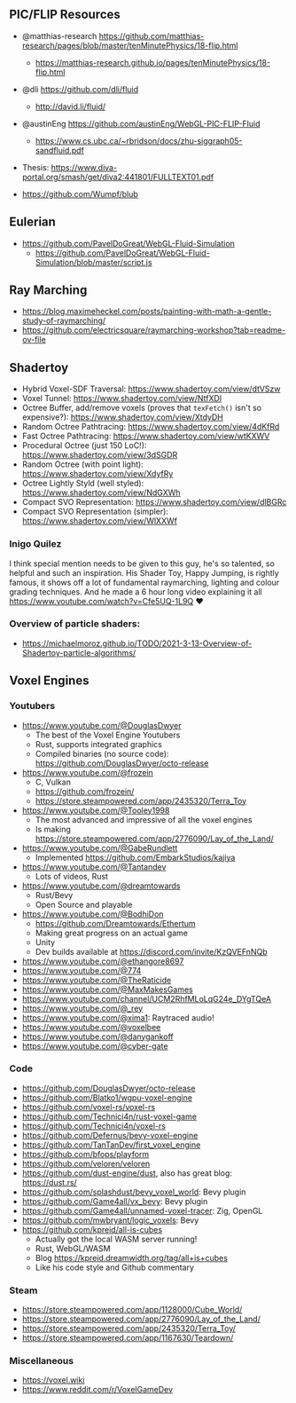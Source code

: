 ## PIC/FLIP Resources

- @matthias-research https://github.com/matthias-research/pages/blob/master/tenMinutePhysics/18-flip.html
  - https://matthias-research.github.io/pages/tenMinutePhysics/18-flip.html
- @dli https://github.com/dli/fluid
  - http://david.li/fluid/
- @austinEng https://github.com/austinEng/WebGL-PIC-FLIP-Fluid
  - https://www.cs.ubc.ca/~rbridson/docs/zhu-siggraph05-sandfluid.pdf
- Thesis: https://www.diva-portal.org/smash/get/diva2:441801/FULLTEXT01.pdf

- https://github.com/Wumpf/blub

## Eulerian

- https://github.com/PavelDoGreat/WebGL-Fluid-Simulation
  - https://github.com/PavelDoGreat/WebGL-Fluid-Simulation/blob/master/script.js

## Ray Marching

- https://blog.maximeheckel.com/posts/painting-with-math-a-gentle-study-of-raymarching/
- https://github.com/electricsquare/raymarching-workshop?tab=readme-ov-file

## Shadertoy

- Hybrid Voxel-SDF Traversal: https://www.shadertoy.com/view/dtVSzw
- Voxel Tunnel: https://www.shadertoy.com/view/NtfXDl
- Octree Buffer, add/remove voxels (proves that `texFetch()` isn't so expensive?): https://www.shadertoy.com/view/XtdyDH
- Random Octree Pathtracing: https://www.shadertoy.com/view/4dKfRd
- Fast Octree Pathtracing: https://www.shadertoy.com/view/wtKXWV
- Procedural Octree (just 150 LoC!): https://www.shadertoy.com/view/3dSGDR
- Random Octree (with point light): https://www.shadertoy.com/view/XdyfRy
- Octree Lightly Styld (well styled): https://www.shadertoy.com/view/NdGXWh
- Compact SVO Representation: https://www.shadertoy.com/view/dlBGRc
- Compact SVO Representation (simpler): https://www.shadertoy.com/view/WlXXWf

### Inigo Quilez

I think special mention needs to be given to this guy, he's so talented, so helpful and such an inspiration.
His Shader Toy, Happy Jumping, is rightly famous, it shows off a lot of fundamental raymarching, lighting and
colour grading techniques. And he made a 6 hour long video explaining it all https://www.youtube.com/watch?v=Cfe5UQ-1L9Q ❤️

### Overview of particle shaders:

- https://michaelmoroz.github.io/TODO/2021-3-13-Overview-of-Shadertoy-particle-algorithms/

## Voxel Engines

### Youtubers

- https://www.youtube.com/@DouglasDwyer
  - The best of the Voxel Engine Youtubers
  - Rust, supports integrated graphics
  - Compiled binaries (no source code): https://github.com/DouglasDwyer/octo-release
- https://www.youtube.com/@frozein
  - C, Vulkan
  - https://github.com/frozein/
  - https://store.steampowered.com/app/2435320/Terra_Toy
- https://www.youtube.com/@Tooley1998
  - The most advanced and impressive of all the voxel engines
  - Is making https://store.steampowered.com/app/2776090/Lay_of_the_Land/
- https://www.youtube.com/@GabeRundlett
  - Implemented https://github.com/EmbarkStudios/kajiya
- https://www.youtube.com/@Tantandev
  - Lots of videos, Rust
- https://www.youtube.com/@dreamtowards
  - Rust/Bevy
  - Open Source and playable
- https://www.youtube.com/@BodhiDon
  - https://github.com/Dreamtowards/Ethertum
  - Making great progress on an actual game
  - Unity
  - Dev builds available at https://discord.com/invite/KzQVEFnNQb
- https://www.youtube.com/@ethangore8697
- https://www.youtube.com/@774
- https://www.youtube.com/@TheRaticide
- https://www.youtube.com/@MaxMakesGames
- https://www.youtube.com/channel/UCM2RhfMLoLqG24e_DYgTQeA
- https://www.youtube.com/@_rey
- https://www.youtube.com/@xima1: Raytraced audio!
- https://www.youtube.com/@voxelbee
- https://www.youtube.com/@danygankoff
- https://www.youtube.com/@cyber-gate

### Code

- https://github.com/DouglasDwyer/octo-release
- https://github.com/Blatko1/wgpu-voxel-engine
- https://github.com/voxel-rs/voxel-rs
- https://github.com/Technici4n/rust-voxel-game
- https://github.com/Technici4n/voxel-rs
- https://github.com/Defernus/bevy-voxel-engine
- https://github.com/TanTanDev/first_voxel_engine
- https://github.com/bfops/playform
- https://github.com/veloren/veloren
- https://github.com/dust-engine/dust, also has great blog: https://dust.rs/
- https://github.com/splashdust/bevy_voxel_world: Bevy plugin
- https://github.com/Game4all/vx_bevy: Bevy plugin
- https://github.com/Game4all/unnamed-voxel-tracer: Zig, OpenGL
- https://github.com/mwbryant/logic_voxels: Bevy
- https://github.com/kpreid/all-is-cubes
  - Actually got the local WASM server running!
  - Rust, WebGL/WASM
  - Blog https://kpreid.dreamwidth.org/tag/all+is+cubes
  - Like his code style and Github commentary

### Steam

- https://store.steampowered.com/app/1128000/Cube_World/
- https://store.steampowered.com/app/2776090/Lay_of_the_Land/
- https://store.steampowered.com/app/2435320/Terra_Toy/
- https://store.steampowered.com/app/1167630/Teardown/

### Miscellaneous

- https://voxel.wiki
- https://www.reddit.com/r/VoxelGameDev
